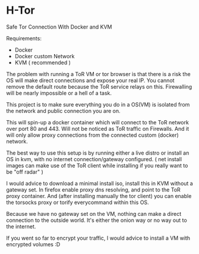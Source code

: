 # H-Tor

Safe Tor Connection With Docker and KVM

Requirements:
- Docker
- Docker custom Network
- KVM ( recommended )

The problem with running a ToR VM or tor browser is that there is a risk the OS will make direct connections and expose your real IP. You cannot remove the default route because the ToR service relays on this. Firewalling will be nearly impossible or a hell of a task.

This project is to make sure everything you do in a OS(VM) is isolated from the network and public connection you are on.

This will spin-up a docker container which will connect to the ToR network over port 80 and 443.
Will not be noticed as ToR traffic on Firewalls. And it will only allow proxy connections from the connected custom (docker) network.

The best way to use this setup is by running either a live distro or install an OS in kvm, with no internet connection/gateway configured. ( net install images can make use of the ToR client while installing if you really want to be "off radar" )

I would advice to download a minimal install iso, install this in KVM without a gateway set. In firefox enable proxy dns resolving, and point to the ToR proxy container.
And (after installing manually the tor client) you can enable the torsocks proxy or torify everycommand within this OS.

Because we have no gateway set on the VM, nothing can make a direct connection to the outside world. It's either the onion way or no way out to the internet.

If you went so far to encrypt your traffic, I would advice to install a VM with encrypted volumes :D
